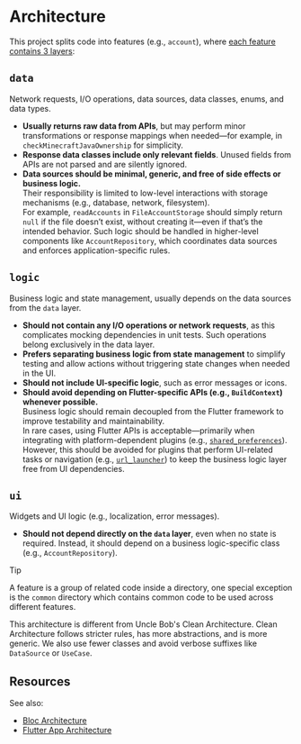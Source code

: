# Architecture

This project splits code into features (e.g., `account`), where [each feature contains 3 layers](https://docs.flutter.dev/app-architecture/concepts#layered-architecture):

## `data`

Network requests, I/O operations, data sources, data classes, enums, and data types.

* **Usually returns raw data from APIs**, but may perform minor transformations or response mappings when needed—for example, in `checkMinecraftJavaOwnership` for simplicity.
* **Response data classes include only relevant fields**. Unused fields from APIs are not parsed and are silently ignored.
* **Data sources should be minimal, generic, and free of side effects or business logic.**  
Their responsibility is limited to low-level interactions with storage mechanisms (e.g., database, network, filesystem).  
For example, `readAccounts` in `FileAccountStorage` should simply return `null` if the file doesn’t exist, without creating it—even if that’s the intended behavior. Such logic should be handled in higher-level components like `AccountRepository`, which coordinates data sources and enforces application-specific rules.

## `logic`

Business logic and state management, usually depends on the data sources from the `data` layer.

* **Should not contain any I/O operations or network requests**, as this complicates mocking dependencies in unit tests. Such operations belong exclusively in the data layer.
* **Prefers separating business logic from state management** to simplify testing and allow actions without triggering state changes when needed in the UI.
* **Should not include UI-specific logic**, such as error messages or icons.
* **Should avoid depending on Flutter-specific APIs (e.g., `BuildContext`) whenever possible.**  
Business logic should remain decoupled from the Flutter framework to improve testability and maintainability.  
In rare cases, using Flutter APIs is acceptable—primarily when integrating with platform-dependent plugins (e.g., [`shared_preferences`](https://pub.dev/packages/shared_preferences)). However, this should be avoided for plugins that perform UI-related tasks or navigation (e.g., [`url_launcher`](https://pub.dev/packages/url_launcher)) to keep the business logic layer free from UI dependencies.

## `ui`

Widgets and UI logic (e.g., localization, error messages).

* **Should not depend directly on the `data` layer**, even when no state is required. Instead, it should depend on a business logic-specific class (e.g., `AccountRepository`).

> [!TIP]
> A feature is a group of related code inside a directory, one special exception is the `common` directory which contains common code
> to be used across different features.

This architecture is different from Uncle Bob's Clean Architecture. Clean Architecture follows stricter rules, has more abstractions, and is more generic. We also use fewer classes and avoid verbose suffixes like `DataSource` or `UseCase`.

## Resources

See also:

* [Bloc Architecture](https://bloclibrary.dev/architecture/)
* [Flutter App Architecture](https://docs.flutter.dev/app-architecture)
